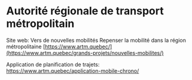 # Autorité régionale de transport métropolitain


Site web: Vers de nouvelles mobilités
Repenser la mobilité dans la région métropolitaine [https://www.artm.quebec/](https://www.artm.quebec/grands-projets/nouvelles-mobilites/)


Application de planification de trajets: https://www.artm.quebec/application-mobile-chrono/

